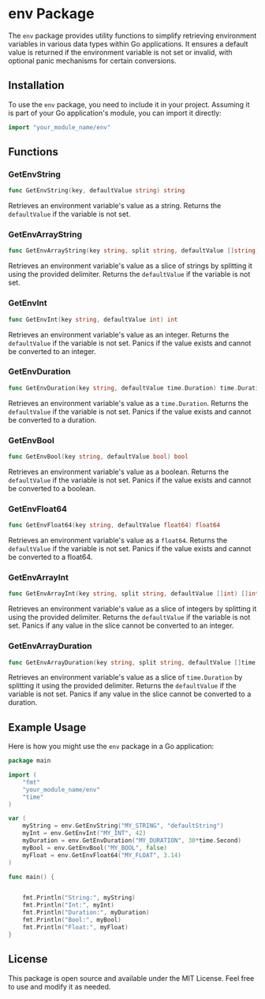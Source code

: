 # env Package

The `env` package provides utility functions to simplify retrieving environment variables in various data types within Go applications. It ensures a default value is returned if the environment variable is not set or invalid, with optional panic mechanisms for certain conversions.

## Installation

To use the `env` package, you need to include it in your project. Assuming it is part of your Go application's module, you can import it directly:

```go
import "your_module_name/env"
```

## Functions

### GetEnvString

```go
func GetEnvString(key, defaultValue string) string
```

Retrieves an environment variable's value as a string. Returns the `defaultValue` if the variable is not set.

### GetEnvArrayString

```go
func GetEnvArrayString(key string, split string, defaultValue []string) []string
```

Retrieves an environment variable's value as a slice of strings by splitting it using the provided delimiter. Returns the `defaultValue` if the variable is not set.

### GetEnvInt

```go
func GetEnvInt(key string, defaultValue int) int
```

Retrieves an environment variable's value as an integer. Returns the `defaultValue` if the variable is not set. Panics if the value exists and cannot be converted to an integer.

### GetEnvDuration

```go
func GetEnvDuration(key string, defaultValue time.Duration) time.Duration
```

Retrieves an environment variable's value as a `time.Duration`. Returns the `defaultValue` if the variable is not set. Panics if the value exists and cannot be converted to a duration.

### GetEnvBool

```go
func GetEnvBool(key string, defaultValue bool) bool
```

Retrieves an environment variable's value as a boolean. Returns the `defaultValue` if the variable is not set. Panics if the value exists and cannot be converted to a boolean.

### GetEnvFloat64

```go
func GetEnvFloat64(key string, defaultValue float64) float64
```

Retrieves an environment variable's value as a `float64`. Returns the `defaultValue` if the variable is not set. Panics if the value exists and cannot be converted to a float64.

### GetEnvArrayInt

```go
func GetEnvArrayInt(key string, split string, defaultValue []int) []int
```

Retrieves an environment variable's value as a slice of integers by splitting it using the provided delimiter. Returns the `defaultValue` if the variable is not set. Panics if any value in the slice cannot be converted to an integer.

### GetEnvArrayDuration

```go
func GetEnvArrayDuration(key string, split string, defaultValue []time.Duration) []time.Duration
```

Retrieves an environment variable's value as a slice of `time.Duration` by splitting it using the provided delimiter. Returns the `defaultValue` if the variable is not set. Panics if any value in the slice cannot be converted to a duration.

## Example Usage

Here is how you might use the `env` package in a Go application:

```go
package main

import (
    "fmt"
    "your_module_name/env"
    "time"
)

var (
    myString = env.GetEnvString("MY_STRING", "defaultString")
    myInt = env.GetEnvInt("MY_INT", 42)
    myDuration = env.GetEnvDuration("MY_DURATION", 30*time.Second)
    myBool = env.GetEnvBool("MY_BOOL", false)
    myFloat = env.GetEnvFloat64("MY_FLOAT", 3.14)
)

func main() {


    fmt.Println("String:", myString)
    fmt.Println("Int:", myInt)
    fmt.Println("Duration:", myDuration)
    fmt.Println("Bool:", myBool)
    fmt.Println("Float:", myFloat)
}
```

## License

This package is open source and available under the MIT License. Feel free to use and modify it as needed.